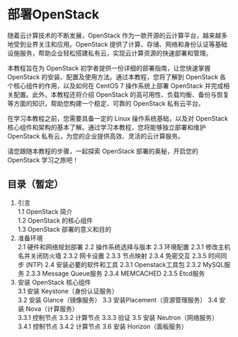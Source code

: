 # 部署OpenStack

随着云计算技术的不断发展，OpenStack 作为一款开源的云计算平台，越来越多地受到业界关注和应用。OpenStack 提供了计算、存储、网络和身份认证等基础设施服务，帮助企业轻松搭建私有云，实现云计算资源的快速部署和管理。

本教程旨在为 OpenStack 初学者提供一份详细的部署指南，让您快速掌握 OpenStack 的安装、配置及使用方法。通过本教程，您将了解到 OpenStack 各个核心组件的作用，以及如何在 CentOS 7 操作系统上部署 OpenStack 并完成相关配置。此外，本教程还将介绍 OpenStack 的高可用性、负载均衡、备份与恢复等方面的知识，帮助您构建一个稳定、可靠的 OpenStack 私有云平台。

在学习本教程之前，您需要具备一定的 Linux 操作系统基础，以及对 OpenStack 核心组件和架构的基本了解。通过学习本教程，您将能够独立部署和维护 OpenStack 私有云，为您的企业提供高效、灵活的云计算服务。

请您跟随本教程的步骤，一起探索 OpenStack 部署的奥秘，开启您的 OpenStack 学习之旅吧！

## 目录（暂定）


 1. 引言  
   1.1 OpenStack 简介  
   1.2 OpenStack 的核心组件  
   1.3 OpenStack 部署的意义和目的
 2. 准备环境  
   2.1 硬件和网络规划部署
   2.2 操作系统选择与版本
   2.3 环境配置
     2.3.1 修改主机名并关闭防火墙 
     2.3.2 网卡设置
     2.3.3 节点映射
     2.3.4 免密交互
     2.3.5 时间同步 (NTP)
   2.4 安装必要的软件和工具
     2.3.1 Openstack工具包
     2.3.2 MySQL服务
     2.3.3 Message Queue服务
     2.3.4 MEMCACHED
     2.3.5 Etcd服务
 3. 安装 OpenStack 核心组件  
   3.1 安装 Keystone（身份认证服务）   
   3.2 安装 Glance（镜像服务） 
   3.3 安装Placement（资源管理服务） 
   3.4 安装 Nova（计算服务）  
     3.3.1 控制节点
     3.3.2 计算节点
     3.3.3 验证
   3.5 安装 Neutron（网络服务）  
     3.4.1 控制节点
     3.4.2 计算节点
   3.6 安装 Horizon（面板服务）
